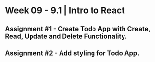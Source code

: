 # **Week 09 - 9.1 | Intro to React**


## Assignment #1 - Create Todo App with Create, Read, Update and Delete Functionality.

## Assignment #2 - Add styling for Todo App.
